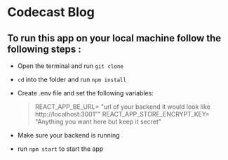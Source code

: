 # Codecast Blog

## To run this app on your local machine follow the following steps :

- Open the terminal and run `git clone`
- `cd` into the folder and run `npm install`

- Create .env file and set the following variables:

  > REACT_APP_BE_URL= "url of your backend it would look like http://localhost:3001""
  > REACT_APP_STORE_ENCRYPT_KEY= "Anything you want here but keep it secret"

- Make sure your backend is running
- run `npm start` to start the app
